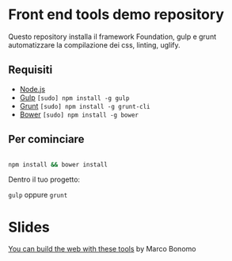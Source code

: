 # Front end tools demo repository

Questo repository installa il framework Foundation, gulp e grunt automatizzare la compilazione dei css, linting, uglify. 

## Requisiti


  * [Node.js](http://nodejs.org)
  * [Gulp](http://gulpjs.com)  `[sudo] npm install -g gulp`
  * [Grunt](http://gruntjs.com)  `[sudo] npm install -g grunt-cli`
  * [Bower](http://bower.io) `[sudo] npm install -g bower`

## Per cominciare

```bash

npm install && bower install
```

Dentro il tuo progetto: 

`gulp` oppure `grunt`

# Slides

[You can build the web with these tools](http://radel.github.io/frontend-slides/) by Marco Bonomo
